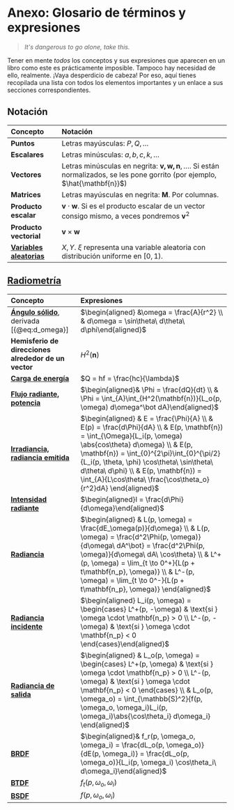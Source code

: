 # Anexo: Glosario de términos y expresiones

> *It's dangerous to go alone, take this.*

Tener en mente *todos* los conceptos y sus expresiones que aparecen en un libro como este es prácticamente imposible. Tampoco hay necesidad de ello, realmente. ¡Vaya desperdicio de cabeza! Por eso, aquí tienes recopilada una lista con todos los elementos importantes y un enlace a sus secciones correspondientes.

## Notación

| **Concepto**                                        | **Notación**                                                                                                                          |
|:----------------------------------------------------|:--------------------------------------------------------------------------------------------------------------------------------------|
| **Puntos**                                          | Letras mayúsculas: $P, Q, \dots$                                                                                                      |
| **Escalares**                                       | Letras minúsculas: $a, b, c, k, \dots$                                                                                                |
| **Vectores**                                        | Letras minúsculas en negrita: $\mathbf{v, w, n}, \dots$. Si están normalizados, se les pone gorrito (por ejemplo, $\hat{\mathbf{n}}$) |
| **Matrices**                                        | Letras mayúsculas en negrita: $\mathbf{M}$. Por columnas.                                                                             |
| **Producto escalar**                                | $\mathbf{v} \cdot \mathbf{w}$. Si es el producto escalar de un vector consigo mismo, a veces pondremos $\mathbf{v}^2$                 |
| **Producto vectorial**                              | $\mathbf{v} \times \mathbf{w}$                                                                                                        |
| [**Variables aleatorias**](#repaso-de-probabilidad) | $X, Y$. $\xi$ representa una variable aleatoria con distribución uniforme en $[0, 1)$.                                                |

## [Radiometría](#radiometría)

| **Concepto**                                                    | **Expresiones**                                                                                                                                                                                                                                                                                                                                                |
|:----------------------------------------------------------------|:---------------------------------------------------------------------------------------------------------------------------------------------------------------------------------------------------------------------------------------------------------------------------------------------------------------------------------------------------------------|
| [**Ángulo sólido**](#ángulos-sólidos), derivada [{@eq:d_omega}] | $\begin{aligned} &\omega = \frac{A}{r^2} \\ & d\omega = \sin\theta\ d\theta\ d\phi\end{aligned}$                                                                                                                                                                                                                                                               |
| **Hemisferio de direcciones alrededor de un vector**            | $H^2(\mathbf{n})$                                                                                                                                                                                                                                                                                                                                              |
| [**Carga de energía**](#unidades-básicas)                       | $Q = hf = \frac{hc}{\lambda}$                                                                                                                                                                                                                                                                                                                                  |
| **[Flujo radiante, potencia](#potencia)**                       | $\begin{aligned}& \Phi = \frac{dQ}{dt} \\ & \Phi = \int_{A}\int_{H^2(\mathbf{n})}{L_o(p, \omega) d\omega^\bot dA}\end{aligned}$                                                                                                                                                                                                                                |
| **[Irradiancia, radiancia emitida](#irradiancia)**              | $\begin{aligned} & E = \frac{\Phi}{A} \\ & E(p) = \frac{d\Phi}{dA} \\ & E(p, \mathbf{n}) = \int_{\Omega}{L_i(p, \omega) \abs{cos\theta} d\omega} \\ & E(p, \mathbf{n}) = \int_{0}^{2\pi}\int_{0}^{\pi/2}{L_i(p, \theta, \phi) \cos\theta\ \sin\theta\ d\theta\ d\phi} \\ & E(p, \mathbf{n}) = \int_{A}{L\cos\theta\ \frac{\cos\theta_o}{r^2}dA} \end{aligned}$ |
| **[Intensidad radiante](#intensidad_radiante)**                 | $\begin{aligned}I = \frac{d\Phi}{d\omega}\end{aligned}$                                                                                                                                                                                                                                                                                                        |
| **[Radiancia](#radiancia)**                                     | $\begin{aligned} & L(p, \omega) = \frac{dE_\omega(p)}{d\omega} \\ & L(p, \omega) = \frac{d^2\Phi(p, \omega)}{d\omega\ dA^\bot} = \frac{d^2\Phi(p, \omega)}{d\omega\ dA\ \cos\theta} \\ & L^+(p, \omega) = \lim_{t \to 0^+}{L(p + t\mathbf{n_p}, \omega)} \\ & L^-(p, \omega)  = \lim_{t \to 0^-}{L(p + t\mathbf{n_p}, \omega)} \end{aligned}$                  |
| **[Radiancia incidente](#radiancia)**                           | $\begin{aligned} L_i(p, \omega) = \begin{cases} L^+(p, -\omega) & \text{si }  \omega \cdot \mathbf{n_p} > 0  \\ L^-(p, -\omega) & \text{si }  \omega \cdot \mathbf{n_p} < 0 \end{cases}\end{aligned}$                                                                                                                                                          |
| **[Radiancia de salida](#radiancia)**                           | $\begin{aligned} & L_o(p, \omega) = \begin{cases} L^+(p, \omega)  & \text{si }  \omega \cdot \mathbf{n_p} > 0 \\ L^-(p, \omega)  & \text{si }  \omega \cdot \mathbf{n_p} < 0 \end{cases} \\ & L_o(p, \omega_o) = \int_{\mathbb{S}^2}{f(p, \omega_o, \omega_i)L_i(p, \omega_i)\abs{\cos\theta_i} d\omega_i} \end{aligned}$                                                                                                                                                        |
|**[BRDF](#la-función-de-distribución-de-reflectancia-bidireccional-brdf)** | $\begin{aligned}& f_r(p, \omega_o, \omega_i) = \frac{dL_o(p, \omega_o)}{dE(p, \omega_i)} = \frac{dL_o(p, \omega_o)}{L_i(p, \omega_i) \cos\theta_i\ d\omega_i}\end{aligned}$ |
|**[BTDF](#la-función-de-distribución-de-transmitancia-bidireccional-btdf)**| $f_t(p, \omega_o, \omega_i)$ |
|**[BSDF](#juntando-la-brdf-y-la-btdf)**| $f(p, \omega_o, \omega_i)$ |
